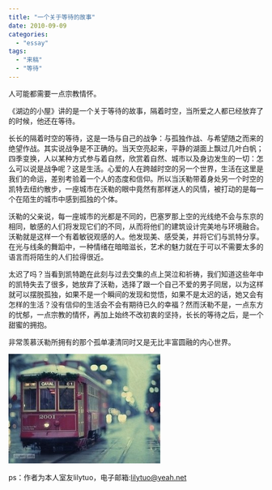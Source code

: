 ```yaml
---
title: "一个关于等待的故事"
date: 2010-09-09
categories: 
  - "essay"
tags: 
  - "来稿"
  - "等待"
---
```


人可能都需要一点宗教情怀。

《湖边的小屋》讲的是一个关于等待的故事，隔着时空，当所爱之人都已经放弃了的时候，他还在等待。

长长的隔着时空的等待，这是一场与自己的战争：与孤独作战、与希望随之而来的绝望作战。其实说战争是不正确的。当天空亮起来，平静的湖面上飘过几叶白帆；四季变换，人以某种方式参与着自然，欣赏着自然、城市以及身边发生的一切：怎么可以说是战争呢？这是生活。心爱的人在跨越时空的另一个世界，生活在这里是我们的命运，差别考验着一个人的态度和信仰。所以当沃勒带着身处另一个时空的凯特去纽约散步，一座城市在沃勒的眼中竟然有那样迷人的风情，被打动的是每一个在陌生的城市中感到孤独的个体。

沃勒的父亲说，每一座城市的光都是不同的，巴塞罗那上空的光线绝不会与东京的相同，敏感的人们将发现它们的不同，从而将他们的建筑设计完美地与环境融合。沃勒就是这样一个有着敏锐观感的人。他发现美、感受美，并将它们与凯特分享。在光与线条的舞蹈中，一种情绪在暗暗滋长，艺术的魅力就在于可以不需要太多的语言而将陌生的人们拉得很近。

太迟了吗？当看到凯特跪在此刻与过去交集的点上哭泣和祈祷，我们知道这些年中的凯特失去了很多，她放弃了沃勒，选择了跟一个自己不爱的男子同居，以为这样就可以摆脱孤独，如果不是一个瞬间的发现和觉悟，如果不是太迟的话，她又会有怎样的生活？没有信仰的生活会不会有期待已久的幸福？然而沃勒不是，一点东方的忧郁，一点宗教的情怀，再加上始终不改初衷的坚持，长长的等待之后，是一个甜蜜的拥抱。

非常羡慕沃勒所拥有的那个孤单凄清同时又是无比丰富圆融的内心世界。

![文章配图](images/5652754295_5b87e8674b_z.jpg)

ps：作者为本人室友lilytuo，电子邮箱:lilytuo@yeah.net
